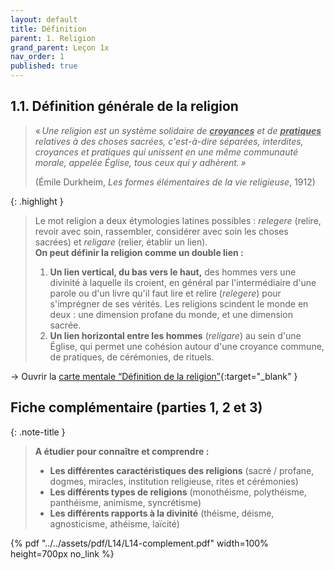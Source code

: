 ```yaml
---
layout: default
title: Définition
parent: 1. Religion
grand_parent: Leçon 1x
nav_order: 1
published: true
---
```

## 1.1. Définition générale de la religion

> « *Une religion est un système solidaire de **<u>croyances</u>** et de **<u>pratiques</u>** relatives à des choses sacrées, c'est-à-dire séparées, interdites, croyances et pratiques qui unissent en une même communauté morale, appelée Église, tous ceux qui y adhèrent. »* 
>
> (Émile Durkheim, *Les formes élémentaires de la vie religieuse*, 1912)

{: .highlight }
>Le mot religion a deux étymologies latines possibles : *relegere* (relire, revoir avec soin, rassembler, considérer avec soin les choses sacrées) et *religare* (relier, établir un lien).  
> **On peut définir la religion comme un double lien :**  
>  
>1. **Un lien vertical, du bas vers le haut,** des hommes vers une divinité à laquelle ils croient, en général par l'intermédiaire d'une parole ou d'un livre qu'il faut lire et relire (*relegere*) pour s'imprégner de ses vérités. Les religions scindent le monde en deux : une dimension profane du monde, et une dimension sacrée.  
>2. **Un lien horizontal entre les hommes** (*religare*) au sein d'une Église, qui permet une cohésion autour d'une croyance commune, de pratiques, de cérémonies, de rituels. 

→ Ouvrir la [carte mentale “Définition de la religion”](https://rollauda.github.io/schemas/cartes/religion-definition.html){:target="_blank" }

## Fiche complémentaire (parties 1, 2 et 3)

{: .note-title }
>**A étudier pour connaître et comprendre :**   
>
>- **Les différentes caractéristiques des religions** (sacré / profane, dogmes, miracles, institution religieuse, rites et cérémonies)
>- **Les différents types de religions** (monothéisme, polythéisme, panthéisme, animisme, syncrétisme)
>- **Les différents rapports à la divinité** (théisme, déisme, agnosticisme, athéisme, laïcité)

{% pdf "../../assets/pdf/L14/L14-complement.pdf" width=100% height=700px no_link %}

